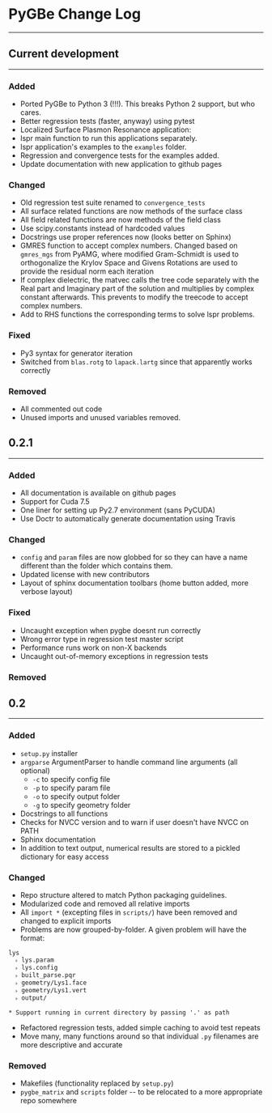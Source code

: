 # PyGBe Change Log
----
## Current development
---

### Added

* Ported PyGBe to Python 3 (!!!).  This breaks Python 2 support, but who cares.
* Better regression tests (faster, anyway) using pytest
* Localized Surface Plasmon Resonance application:
* lspr main function to run this applications separately. 
* lspr application's examples to the `examples` folder.
* Regression and convergence tests for the examples added. 
* Update documentation with new application to github pages

### Changed

* Old regression test suite renamed to `convergence_tests`
* All surface related functions are now methods of the surface class
* All field related functions are now methods of the field class
* Use scipy.constants instead of hardcoded values
* Docstrings use proper references now (looks better on Sphinx)
* GMRES function to accept complex numbers. Changed based on `gmres_mgs`
from PyAMG, where modified Gram-Schmidt is used to orthogonalize the
Krylov Space and Givens Rotations are used to provide the residual 
norm each iteration
* If complex dielectric, the matvec calls the tree code
separately with the Real part and Imaginary part of the solution and
multiplies by complex constant afterwards. This prevents to modify the 
treecode to accept complex numbers.
* Add to RHS functions the corresponding terms to solve lspr problems.


### Fixed

* Py3 syntax for generator iteration
* Switched from `blas.rotg` to `lapack.lartg` since that apparently works correctly

### Removed

* All commented out code
* Unused imports and unused variables removed.

## 0.2.1
---
### Added

* All documentation is available on github pages
* Support for Cuda 7.5
* One liner for setting up Py2.7 environment (sans PyCUDA)
* Use Doctr to automatically generate documentation using Travis

### Changed
* `config` and `param` files are now globbed for so they can have a name different
  than the folder which contains them.  
* Updated license with new contributors
* Layout of sphinx documentation toolbars (home button added, more verbose layout)


### Fixed

* Uncaught exception when pygbe doesnt run correctly
* Wrong error type in regression test master script
* Performance runs work on non-X backends
* Uncaught out-of-memory exceptions in regression tests

### Removed

## 0.2
---
### Added
* `setup.py` installer
* `argparse` ArgumentParser to handle command line arguments (all optional)
  * `-c` to specify config file
  * `-p` to specify param file
  * `-o` to specify output folder
  * `-g` to specify geometry folder
* Docstrings to all functions
* Checks for NVCC version and to warn if user doesn't have NVCC on PATH
* Sphinx documentation
* In addition to text output, numerical results are stored to a pickled dictionary for easy access
  

### Changed
* Repo structure altered to match Python packaging guidelines.
* Modularized code and removed all relative imports
* All `import *` (excepting files in `scripts/`) have been removed and changed to explicit imports
* Problems are now grouped-by-folder.  A given problem will have the format:
```
lys 
  ˫ lys.param
  ˫ lys.config
  ˫ built_parse.pqr
  ˫ geometry/Lys1.face
  ˫ geometry/Lys1.vert
  ˫ output/

* Support running in current directory by passing '.' as path
```
* Refactored regression tests, added simple caching to avoid test repeats
* Move many, many functions around so that individual `.py` filenames are more descriptive and accurate


### Removed
* Makefiles (functionality replaced by `setup.py`)
* `pygbe_matrix` and `scripts` folder -- to be relocated to a more appropriate repo somewhere
